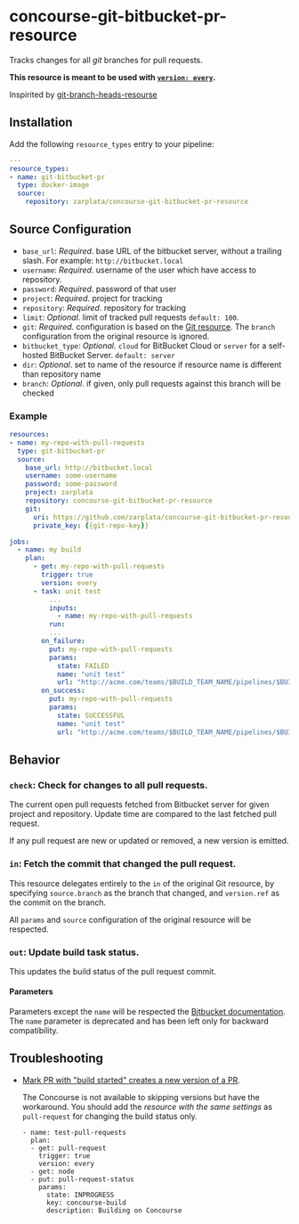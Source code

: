 # concourse-git-bitbucket-pr-resource

Tracks changes for all *git* branches for pull requests.

**This resource is meant to be used with [`version:
every`](https://concourse.ci/get-step.html#get-version).**

Inspirited by [git-branch-heads-resourse](https://github.com/vito/git-branch-heads-resource)

## Installation

Add the following `resource_types` entry to your pipeline:

```yaml
---
resource_types:
- name: git-bitbucket-pr
  type: docker-image
  source:
    repository: zarplata/concourse-git-bitbucket-pr-resource
```

## Source Configuration

* `base_url`: *Required*. base URL of the bitbucket server, without a trailing slash. 
For example: `http://bitbucket.local`
* `username`: *Required*. username of the user which have access to repository.
* `password`: *Required*. password of that user
* `project`: *Required*. project for tracking
* `repository`: *Required*. repository for tracking
* `limit`: *Optional*. limit of tracked pull requests `default: 100`.
* `git`: *Required*. configuration is based on the [Git
resource](https://github.com/concourse/git-resource). The `branch` configuration
from the original resource is ignored.
* `bitbucket_type`: *Optional*. `cloud` for BitBucket Cloud or `server` for a self-hosted BitBucket Server. `default: server`
* `dir`: *Optional*. set to name of the resource if resource name is different than repository name
* `branch`: *Optional*. if given, only pull requests against this branch will be checked

### Example

``` yaml
resources:
- name: my-repo-with-pull-requests
  type: git-bitbucket-pr
  source:
    base_url: http://bitbucket.local
    username: some-username
    password: some-password
    project: zarplata
    repository: concourse-git-bitbucket-pr-resource
    git:
      uri: https://github.com/zarplata/concourse-git-bitbucket-pr-resource
      private_key: {{git-repo-key}}

jobs:
  - name: my build
    plan:    
      - get: my-repo-with-pull-requests
        trigger: true
        version: every
      - task: unit test
          ...
          inputs:          
            - name: my-repo-with-pull-requests
          run:
          ...
        on_failure:
          put: my-repo-with-pull-requests
          params:
            state: FAILED
            name: "unit test"
            url: "http://acme.com/teams/$BUILD_TEAM_NAME/pipelines/$BUILD_PIPELINE_NAME/jobs/$BUILD_JOB_NAME/builds/$BUILD_NAME"
        on_success:
          put: my-repo-with-pull-requests
          params:
            state: SUCCESSFUL
            name: "unit test"
            url: "http://acme.com/teams/$BUILD_TEAM_NAME/pipelines/$BUILD_PIPELINE_NAME/jobs/$BUILD_JOB_NAME/builds/$BUILD_NAME"      
```

## Behavior

### `check`: Check for changes to all pull requests.

The current open pull requests fetched from Bitbucket server for given 
project and repository. Update time are compared to the last fetched pull request.

If any pull request are new or updated or removed, a new version is emitted.

### `in`: Fetch the commit that changed the pull request.

This resource delegates entirely to the `in` of the original Git resource, by
specifying `source.branch` as the branch that changed, and `version.ref` as the
commit on the branch.

All `params` and `source` configuration of the original resource will be
respected.

### `out`: Update build task status.
 
This updates the build status of the pull request commit.

#### Parameters

Parameters except the `name` will be respected the [Bitbucket documentation](https://developer.atlassian.com/server/bitbucket/how-tos/updating-build-status-for-commits/).
The `name` parameter is deprecated and has been left only for backward compatibility.

## Troubleshooting

* [Mark PR with "build started" creates a new version of a PR](https://github.com/zarplata/concourse-git-bitbucket-pr-resource/issues/15).

    The Concourse is not available to skipping versions but have the workaround. 
    You should add the _resource with the same settings_ as `pull-request` for changing the build status only.

    ```
    - name: test-pull-requests
      plan:
      - get: pull-request
        trigger: true
        version: every
      - get: node
      - put: pull-request-status
        params:
          state: INPROGRESS
          key: concourse-build
          description: Building on Concourse
    ```
